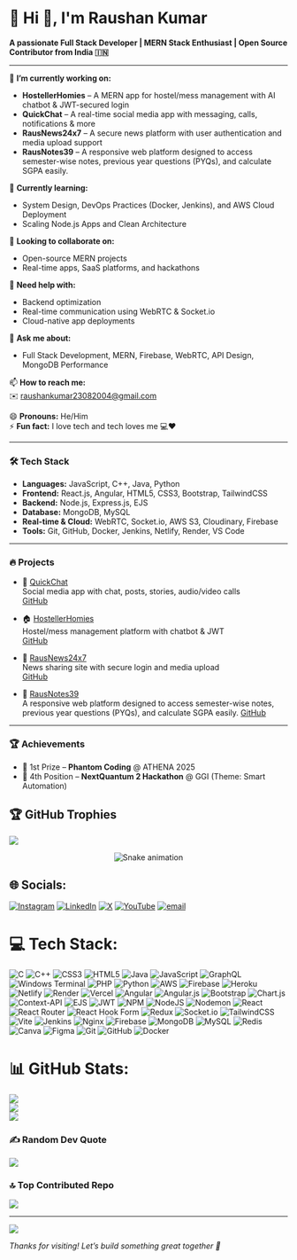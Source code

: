 # 💫 Hi 👋, I'm Raushan Kumar

**A passionate Full Stack Developer | MERN Stack Enthusiast | Open Source Contributor from India 🇮🇳**

---

🔭 **I’m currently working on:**  
- **HostellerHomies** – A MERN app for hostel/mess management with AI chatbot & JWT-secured login  
- **QuickChat** – A real-time social media app with messaging, calls, notifications & more  
- **RausNews24x7** – A secure news platform with user authentication and media upload support
- **RausNotes39** –  A responsive web platform designed to access semester-wise notes,
 previous year questions (PYQs), and calculate SGPA easily.

🌱 **Currently learning:**  
- System Design, DevOps Practices (Docker, Jenkins), and AWS Cloud Deployment  
- Scaling Node.js Apps and Clean Architecture

👯 **Looking to collaborate on:**  
- Open-source MERN projects  
- Real-time apps, SaaS platforms, and hackathons  

🤔 **Need help with:**  
- Backend optimization  
- Real-time communication using WebRTC & Socket.io  
- Cloud-native app deployments

💬 **Ask me about:**  
- Full Stack Development, MERN, Firebase, WebRTC, API Design, MongoDB Performance

📫 **How to reach me:**  
✉️ [raushankumar23082004@gmail.com](mailto:raushankumar23082004@gmail.com)

😄 **Pronouns:** He/Him  
⚡ **Fun fact:** I love tech and tech loves me 💻❤️

---

### 🛠️ Tech Stack

- **Languages:** JavaScript, C++, Java, Python  
- **Frontend:** React.js, Angular, HTML5, CSS3, Bootstrap, TailwindCSS  
- **Backend:** Node.js, Express.js, EJS  
- **Database:** MongoDB, MySQL  
- **Real-time & Cloud:** WebRTC, Socket.io, AWS S3, Cloudinary, Firebase  
- **Tools:** Git, GitHub, Docker, Jenkins, Netlify, Render, VS Code  

---

### 🔥 Projects

- 🚀 [QuickChat](https://rausinsta.netlify.app/)  
  Social media app with chat, posts, stories, audio/video calls  
  [GitHub](https://github.com/CoderRaushan/QuickChatBackend)

- 🏠 [HostellerHomies](https://hostellerhomiess.netlify.app/)  
  Hostel/mess management platform with chatbot & JWT  
  [GitHub](https://github.com/CoderRaushan/HostellerHomies)

- 📰 [RausNews24x7](https://rausnews24x7.onrender.com/news)  
  News sharing site with secure login and media upload  
  [GitHub](https://github.com/CoderRaushan/RausNews24x7)

- 📰 [RausNotes39](https://rausnotes39.netlify.app/)  
 A responsive web platform designed to access semester-wise notes,
 previous year questions (PYQs), and calculate SGPA easily.
  [GitHub](https://github.com/CoderRaushan/rausnotes39)
---

### 🏆 Achievements

- 🥇 1st Prize – **Phantom Coding** @ ATHENA 2025  
- 🥉 4th Position – **NextQuantum 2 Hackathon** @ GGI (Theme: Smart Automation)

## 🏆 GitHub Trophies
![](https://github-profile-trophy.vercel.app/?username=coderraushan&theme=radical&no-frame=false&no-bg=true&margin-w=4)

<!-- Snake Game Repo View -->

<div align="center">
  <img src="https://profile-readme-generator.com/assets/snake.svg" alt="Snake animation" />
</div>

## 🌐 Socials:
[![Instagram](https://img.shields.io/badge/Instagram-%23E4405F.svg?logo=Instagram&logoColor=white)](https://instagram.com/raushan.exe) [![LinkedIn](https://img.shields.io/badge/LinkedIn-%230077B5.svg?logo=linkedin&logoColor=white)](https://linkedin.com/in/raushan-kumar-964a75255) [![X](https://img.shields.io/badge/X-black.svg?logo=X&logoColor=white)](https://x.com/RaushanKum43816) [![YouTube](https://img.shields.io/badge/YouTube-%23FF0000.svg?logo=YouTube&logoColor=white)](https://youtube.com/@RaushanKumar-dt3pv) [![email](https://img.shields.io/badge/Email-D14836?logo=gmail&logoColor=white)](mailto:raushankumar23082004@gmail.com) 

# 💻 Tech Stack:
![C](https://img.shields.io/badge/c-%2300599C.svg?style=for-the-badge&logo=c&logoColor=white) ![C++](https://img.shields.io/badge/c++-%2300599C.svg?style=for-the-badge&logo=c%2B%2B&logoColor=white) ![CSS3](https://img.shields.io/badge/css3-%231572B6.svg?style=for-the-badge&logo=css3&logoColor=white) ![HTML5](https://img.shields.io/badge/html5-%23E34F26.svg?style=for-the-badge&logo=html5&logoColor=white) ![Java](https://img.shields.io/badge/java-%23ED8B00.svg?style=for-the-badge&logo=openjdk&logoColor=white) ![JavaScript](https://img.shields.io/badge/javascript-%23323330.svg?style=for-the-badge&logo=javascript&logoColor=%23F7DF1E) ![GraphQL](https://img.shields.io/badge/-GraphQL-E10098?style=for-the-badge&logo=graphql&logoColor=white) ![Windows Terminal](https://img.shields.io/badge/Windows%20Terminal-%234D4D4D.svg?style=for-the-badge&logo=windows-terminal&logoColor=white) ![PHP](https://img.shields.io/badge/php-%23777BB4.svg?style=for-the-badge&logo=php&logoColor=white) ![Python](https://img.shields.io/badge/python-3670A0?style=for-the-badge&logo=python&logoColor=ffdd54) ![AWS](https://img.shields.io/badge/AWS-%23FF9900.svg?style=for-the-badge&logo=amazon-aws&logoColor=white) ![Firebase](https://img.shields.io/badge/firebase-%23039BE5.svg?style=for-the-badge&logo=firebase) ![Heroku](https://img.shields.io/badge/heroku-%23430098.svg?style=for-the-badge&logo=heroku&logoColor=white) ![Netlify](https://img.shields.io/badge/netlify-%23000000.svg?style=for-the-badge&logo=netlify&logoColor=#00C7B7) ![Render](https://img.shields.io/badge/Render-%46E3B7.svg?style=for-the-badge&logo=render&logoColor=white) ![Vercel](https://img.shields.io/badge/vercel-%23000000.svg?style=for-the-badge&logo=vercel&logoColor=white) ![Angular](https://img.shields.io/badge/angular-%23DD0031.svg?style=for-the-badge&logo=angular&logoColor=white) ![Angular.js](https://img.shields.io/badge/angular.js-%23E23237.svg?style=for-the-badge&logo=angularjs&logoColor=white) ![Bootstrap](https://img.shields.io/badge/bootstrap-%238511FA.svg?style=for-the-badge&logo=bootstrap&logoColor=white) ![Chart.js](https://img.shields.io/badge/chart.js-F5788D.svg?style=for-the-badge&logo=chart.js&logoColor=white) ![Context-API](https://img.shields.io/badge/Context--Api-000000?style=for-the-badge&logo=react) ![EJS](https://img.shields.io/badge/ejs-%23B4CA65.svg?style=for-the-badge&logo=ejs&logoColor=black) ![JWT](https://img.shields.io/badge/JWT-black?style=for-the-badge&logo=JSON%20web%20tokens) ![NPM](https://img.shields.io/badge/NPM-%23CB3837.svg?style=for-the-badge&logo=npm&logoColor=white) ![NodeJS](https://img.shields.io/badge/node.js-6DA55F?style=for-the-badge&logo=node.js&logoColor=white) ![Nodemon](https://img.shields.io/badge/NODEMON-%23323330.svg?style=for-the-badge&logo=nodemon&logoColor=%BBDEAD) ![React](https://img.shields.io/badge/react-%2320232a.svg?style=for-the-badge&logo=react&logoColor=%2361DAFB) ![React Router](https://img.shields.io/badge/React_Router-CA4245?style=for-the-badge&logo=react-router&logoColor=white) ![React Hook Form](https://img.shields.io/badge/React%20Hook%20Form-%23EC5990.svg?style=for-the-badge&logo=reacthookform&logoColor=white) ![Redux](https://img.shields.io/badge/redux-%23593d88.svg?style=for-the-badge&logo=redux&logoColor=white) ![Socket.io](https://img.shields.io/badge/Socket.io-black?style=for-the-badge&logo=socket.io&badgeColor=010101) ![TailwindCSS](https://img.shields.io/badge/tailwindcss-%2338B2AC.svg?style=for-the-badge&logo=tailwind-css&logoColor=white) ![Vite](https://img.shields.io/badge/vite-%23646CFF.svg?style=for-the-badge&logo=vite&logoColor=white) ![Jenkins](https://img.shields.io/badge/jenkins-%232C5263.svg?style=for-the-badge&logo=jenkins&logoColor=white) ![Nginx](https://img.shields.io/badge/nginx-%23009639.svg?style=for-the-badge&logo=nginx&logoColor=white) ![Firebase](https://img.shields.io/badge/firebase-a08021?style=for-the-badge&logo=firebase&logoColor=ffcd34) ![MongoDB](https://img.shields.io/badge/MongoDB-%234ea94b.svg?style=for-the-badge&logo=mongodb&logoColor=white) ![MySQL](https://img.shields.io/badge/mysql-4479A1.svg?style=for-the-badge&logo=mysql&logoColor=white) ![Redis](https://img.shields.io/badge/redis-%23DD0031.svg?style=for-the-badge&logo=redis&logoColor=white) ![Canva](https://img.shields.io/badge/Canva-%2300C4CC.svg?style=for-the-badge&logo=Canva&logoColor=white) ![Figma](https://img.shields.io/badge/figma-%23F24E1E.svg?style=for-the-badge&logo=figma&logoColor=white) ![Git](https://img.shields.io/badge/git-%23F05033.svg?style=for-the-badge&logo=git&logoColor=white) ![GitHub](https://img.shields.io/badge/github-%23121011.svg?style=for-the-badge&logo=github&logoColor=white) ![Docker](https://img.shields.io/badge/docker-%230db7ed.svg?style=for-the-badge&logo=docker&logoColor=white)
# 📊 GitHub Stats:
![](https://github-readme-stats.vercel.app/api?username=coderraushan&theme=dark&hide_border=false&include_all_commits=true&count_private=false)<br/>
![](https://nirzak-streak-stats.vercel.app/?user=coderraushan&theme=dark&hide_border=false)<br/>
![](https://github-readme-stats.vercel.app/api/top-langs/?username=coderraushan&theme=dark&hide_border=false&include_all_commits=true&count_private=false&layout=compact)

### ✍️ Random Dev Quote
![](https://quotes-github-readme.vercel.app/api?type=horizontal&theme=radical)

### 🔝 Top Contributed Repo
![](https://github-contributor-stats.vercel.app/api?username=coderraushan&limit=5&theme=dark&combine_all_yearly_contributions=true)

---
[![](https://visitcount.itsvg.in/api?id=coderraushan&icon=0&color=0)](https://visitcount.itsvg.in)

_Thanks for visiting! Let’s build something great together 🚀_

<!-- Proudly created with GPRM ( https://gprm.itsvg.in ) -->
